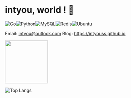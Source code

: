 # __intyou, world ! 👋__

![Go](https://img.shields.io/badge/go-%2300ADD8.svg?style=for-the-badge&logo=go&logoColor=white)![Python](https://img.shields.io/badge/python-3670A0?style=for-the-badge&logo=python&logoColor=ffdd54)![MySQL](https://img.shields.io/badge/mysql-%2300f.svg?style=for-the-badge&logo=mysql&logoColor=white)![Redis](https://img.shields.io/badge/redis-%23DD0031.svg?style=for-the-badge&logo=redis&logoColor=white)![Ubuntu](https://img.shields.io/badge/Ubuntu-E95420?style=for-the-badge&logo=ubuntu&logoColor=white)

Email: intyou@outlook.com
Blog: https://intyouss.github.io

<!--
<div align="center"> <img src="https://metrics.lecoq.io/intyouss?template=classic&base.metadata=0&base=header%2C%20activity%2C%20community%2C%20repositories%2C%20metadata&base.indepth=false&base.hireable=false&base.skip=false&config.timezone=Asia%2FShanghai"> </div> -->

<div align="left"> <img height="137px" src="https://github-readme-stats.vercel.app/api?username=intyouss&hide_title=true&hide_border=true&show_icons=true&line_height=21" /> </div> 

![Top Langs](https://github-readme-stats.vercel.app/api/top-langs/?username=intyouss)

<!-- <div align="center"> <img src="https://github-profile-trophy.vercel.app/?username=intyouss" /> </div> -->
